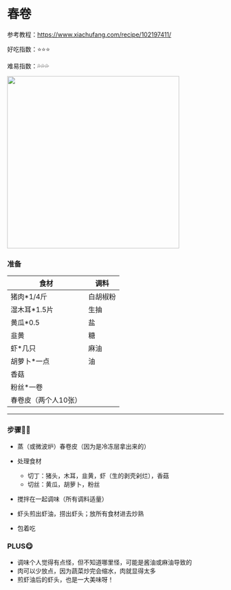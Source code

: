 # 春卷

参考教程：https://www.xiachufang.com/recipe/102197411/

好吃指数：⭐⭐⭐

难易指数：💦💦💦

<img src="http://cdn.huangxindi.com/img/chunjuan.jpg" width="400px" align=center/>

### 准备

| 食材                 | 调料     |
| -------------------- | -------- |
| 猪肉*1/4斤           | 白胡椒粉 |
| 湿木耳*1.5片         | 生抽     |
| 黄瓜*0.5             | 盐       |
| 韭黄                 | 糖       |
| 虾*几只              | 麻油     |
| 胡萝卜*一点          | 油       |
| 香菇                 |          |
| 粉丝*一卷            |          |
| 春卷皮（两个人10张） |          |



---

### 步骤👩‍🍳

* 蒸（或微波炉）春卷皮（因为是冷冻层拿出来的）

* 处理食材

  * 切丁：猪头，木耳，韭黄，虾（生的剥壳剁烂），香菇
  * 切丝：黄瓜，胡萝卜，粉丝
  
* 搅拌在一起调味（所有调料适量）

* 虾头煎出虾油，捞出虾头；放所有食材进去炒熟

* 包着吃

  


### PLUS😋

* 调味个人觉得有点怪，但不知道哪里怪，可能是酱油或麻油导致的
* 肉可以少放点，因为蔬菜炒完会缩水，肉就显得太多
* 煎虾油后的虾头，也是一大美味呀！



